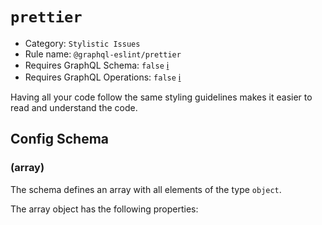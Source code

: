 # `prettier`

- Category: `Stylistic Issues`
- Rule name: `@graphql-eslint/prettier`
- Requires GraphQL Schema: `false` [ℹ️](../../README.md#extended-linting-rules-with-graphql-schema)
- Requires GraphQL Operations: `false` [ℹ️](../../README.md#extended-linting-rules-with-siblings-operations)

Having all your code follow the same styling guidelines makes it easier to read and understand the code.

## Config Schema

### (array)

The schema defines an array with all elements of the type `object`.

The array object has the following properties: